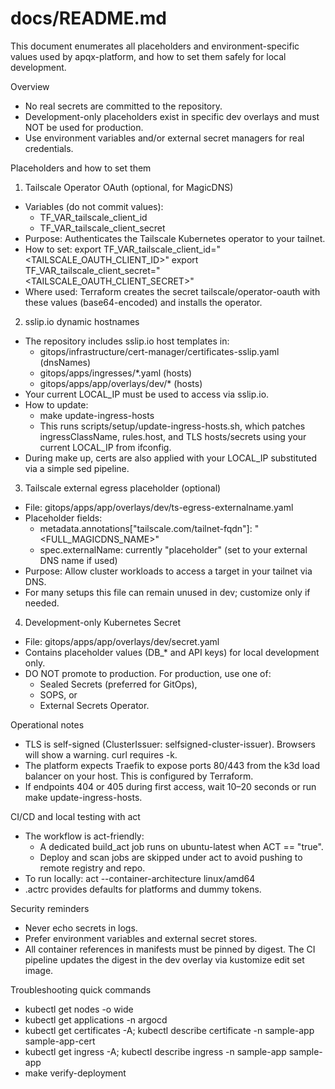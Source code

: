 # docs/README.md

This document enumerates all placeholders and environment-specific values used by apqx-platform, and how to set them safely for local development.

Overview
- No real secrets are committed to the repository.
- Development-only placeholders exist in specific dev overlays and must NOT be used for production.
- Use environment variables and/or external secret managers for real credentials.

Placeholders and how to set them
1) Tailscale Operator OAuth (optional, for MagicDNS)
- Variables (do not commit values):
  - TF_VAR_tailscale_client_id
  - TF_VAR_tailscale_client_secret
- Purpose: Authenticates the Tailscale Kubernetes operator to your tailnet.
- How to set:
  export TF_VAR_tailscale_client_id="<TAILSCALE_OAUTH_CLIENT_ID>"
  export TF_VAR_tailscale_client_secret="<TAILSCALE_OAUTH_CLIENT_SECRET>"
- Where used: Terraform creates the secret tailscale/operator-oauth with these values (base64-encoded) and installs the operator.

2) sslip.io dynamic hostnames
- The repository includes sslip.io host templates in:
  - gitops/infrastructure/cert-manager/certificates-sslip.yaml (dnsNames)
  - gitops/apps/ingresses/*.yaml (hosts)
  - gitops/apps/app/overlays/dev/* (hosts)
- Your current LOCAL_IP must be used to access via sslip.io.
- How to update:
  - make update-ingress-hosts
  - This runs scripts/setup/update-ingress-hosts.sh, which patches ingressClassName, rules.host, and TLS hosts/secrets using your current LOCAL_IP from ifconfig.
- During make up, certs are also applied with your LOCAL_IP substituted via a simple sed pipeline.

3) Tailscale external egress placeholder (optional)
- File: gitops/apps/app/overlays/dev/ts-egress-externalname.yaml
- Placeholder fields:
  - metadata.annotations["tailscale.com/tailnet-fqdn"]: "<FULL_MAGICDNS_NAME>"
  - spec.externalName: currently "placeholder" (set to your external DNS name if used)
- Purpose: Allow cluster workloads to access a target in your tailnet via DNS.
- For many setups this file can remain unused in dev; customize only if needed.

4) Development-only Kubernetes Secret
- File: gitops/apps/app/overlays/dev/secret.yaml
- Contains placeholder values (DB_* and API keys) for local development only.
- DO NOT promote to production. For production, use one of:
  - Sealed Secrets (preferred for GitOps),
  - SOPS, or
  - External Secrets Operator.

Operational notes
- TLS is self-signed (ClusterIssuer: selfsigned-cluster-issuer). Browsers will show a warning. curl requires -k.
- The platform expects Traefik to expose ports 80/443 from the k3d load balancer on your host. This is configured by Terraform.
- If endpoints 404 or 405 during first access, wait 10–20 seconds or run make update-ingress-hosts.

CI/CD and local testing with act
- The workflow is act-friendly:
  - A dedicated build_act job runs on ubuntu-latest when ACT == "true".
  - Deploy and scan jobs are skipped under act to avoid pushing to remote registry and repo.
- To run locally:
  act --container-architecture linux/amd64
- .actrc provides defaults for platforms and dummy tokens.

Security reminders
- Never echo secrets in logs.
- Prefer environment variables and external secret stores.
- All container references in manifests must be pinned by digest. The CI pipeline updates the digest in the dev overlay via kustomize edit set image.

Troubleshooting quick commands
- kubectl get nodes -o wide
- kubectl get applications -n argocd
- kubectl get certificates -A; kubectl describe certificate -n sample-app sample-app-cert
- kubectl get ingress -A; kubectl describe ingress -n sample-app sample-app
- make verify-deployment

